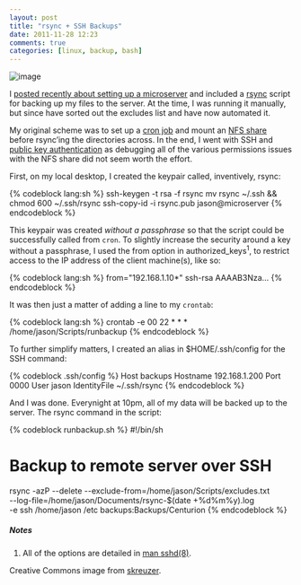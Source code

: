 ```yaml
---
layout: post
title: "rsync + SSH Backups"
date: 2011-11-28 12:23
comments: true
categories: [linux, backup, bash]
---
```

![image](http://miromiro.com/Blog-images/rsync-ssh.png)

I [posted recently about setting up a microserver](http://jasonwryan.com/blog/2011/11/18/microserver/ "Writeup of microserver setup")
and included a
[rsync](http://en.wikipedia.org/wiki/Rsync "Wikipedia rsync article")
script for backing up my files to the server. At the time, I was running
it manually, but since have sorted out the excludes list and have now
automated it.

My original scheme was to set up a 
[cron job](http://en.wikipedia.org/wiki/Cron "Wikipedia entry on cron") and
mount an 
[NFS share](http://en.wikipedia.org/wiki/Network_File_System_%28protocol%29 "Wikipedia NFS protocol article")
before rsync’ing the directories across. In the end, I went with SSH and
[public key authentication](http://en.wikipedia.org/wiki/Public-key_cryptography "Wikipedia: public key cryptography")
as debugging all of the various permissions issues with the NFS share
did not seem worth the effort.

First, on my local desktop, I created the keypair called, inventively,
rsync:

{% codeblock lang:sh %}
ssh-keygen -t rsa -f rsync
mv rsync ~/.ssh && chmod 600 ~/.ssh/rsync
ssh-copy-id -i rsync.pub jason@microserver
{% endcodeblock %}

This keypair was created *without a passphrase* so that the script could
be successfully called from `cron`. To slightly increase the security
around a key without a passphrase, I used the from option in
authorized\_keys<sup>1</sup>, to restrict access to the IP address of the client
machine(s), like so:

{% codeblock lang:sh %}
from="192.168.1.10*" ssh-rsa AAAAB3Nza...
{% endcodeblock %}

It was then just a matter of adding a line to my `crontab`:

{% codeblock lang:sh %}
crontab -e
00 22 * * * /home/jason/Scripts/runbackup
{% endcodeblock %}

To further simplify matters, I created an alias in <span class="file">$HOME/.ssh/config</span> for
the SSH command:

{% codeblock .ssh/config %}
Host backups
   Hostname 192.168.1.200
   Port 0000
   User jason
   IdentityFile ~/.ssh/rsync
{% endcodeblock %}

And I was done. Everynight at 10pm, all of my data will be backed up to
the server. The rsync command in the script:

{% codeblock runbackup.sh %}
#!/bin/sh
# Backup to remote server over SSH

rsync -azP --delete --exclude-from=/home/jason/Scripts/excludes.txt \
    --log-file=/home/jason/Documents/rsync-$(date +%d%m%y).log \
    -e ssh /home/jason /etc backups:Backups/Centurion
{% endcodeblock %}

##### Notes
1. All of the options are detailed in [man sshd(8)](http://www.manpagez.com/man/8/sshd/ "manual page for sshd").

Creative Commons image from
[skreuzer](http://www.flickr.com/photos/skreuzer/511738484/ "Flickr image from skreuzer").
